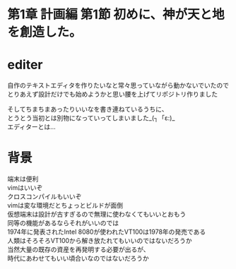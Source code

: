 # 第1章 計画編 第1節 初めに、神が天と地を創造した。
# editer
自作のテキストエディタを作りたいなと常々思っていながら動かないでいたので  
とりあえず設計だけでも始めようかと思い腰を上げてリポジトリ作りました  

そしてちまちまあったりいいなを書き連ねているうちに、  
とうとう当初とは別物になっていってしまいました_(┐「ε:)_  
エディターとは...  

# 背景
端末は便利  
vimはいいぞ  
クロスコンパイルもいいぞ  
vimは変な環境だとちょっとビルドが面倒  
仮想端末は設計が古すぎるので無理に使わなくてもいいとおもう  
同等の機能があるならそれがいいのでは  
1974年に発表されたIntel 8080が使われたVT100は1978年の発売である  
人類はそろそろVT100から解き放たれてもいいのではないだろうか  
当然大量の既存の資産を再発明する必要が出るが、  
時代にあわせてもいい頃合いなのではないだろうか  
